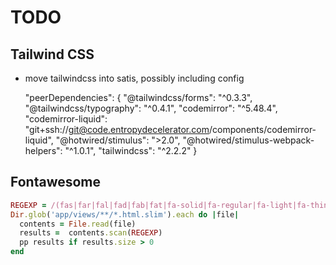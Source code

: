 # TODO

## Tailwind CSS

- move tailwindcss into satis, possibly including config

  "peerDependencies": {
  "@tailwindcss/forms": "^0.3.3",
  "@tailwindcss/typography": "^0.4.1",
  "codemirror": "^5.48.4",
  "codemirror-liquid": "git+ssh://git@code.entropydecelerator.com/components/codemirror-liquid",
  "@hotwired/stimulus": ">2.0",
  "@hotwired/stimulus-webpack-helpers": "^1.0.1",
  "tailwindcss": "^2.2.2"
  }

## Fontawesome

```ruby
REGEXP = /(fas|far|fal|fad|fab|fat|fa-solid|fa-regular|fa-light|fa-thin|fa-duotone|fa-brands)(?:\s|\.)fa-([a-z\-]*)/
Dir.glob('app/views/**/*.html.slim').each do |file|
  contents = File.read(file)
  results =  contents.scan(REGEXP)
  pp results if results.size > 0
end
```
